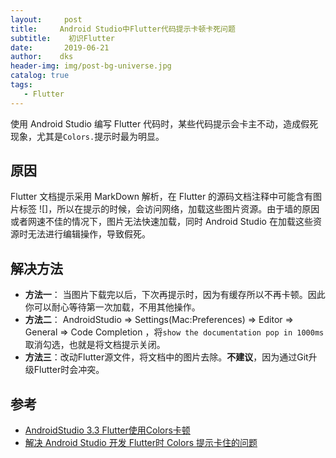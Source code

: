 ```yaml
---
layout:     post
title:     Android Studio中Flutter代码提示卡顿卡死问题
subtitle:    初识Flutter
date:       2019-06-21
author:    dks
header-img: img/post-bg-universe.jpg
catalog: true
tags:
   - Flutter
---
```



使用 Android Studio 编写 Flutter 代码时，某些代码提示会卡主不动，造成假死现象，尤其是`Colors.`提示时最为明显。

## 原因
Flutter 文档提示采用 MarkDown 解析，在 Flutter 的源码文档注释中可能含有图片标签 ![]，所以在提示的时候，会访问网络，加载这些图片资源。由于墙的原因或者网速不佳的情况下，图片无法快速加载，同时 Android Studio 在加载这些资源时无法进行编辑操作，导致假死。

## 解决方法
- **方法一**： 当图片下载完以后，下次再提示时，因为有缓存所以不再卡顿。因此你可以耐心等待第一次加载，不用其他操作。
- **方法二**： AndroidStudio => Settings(Mac:Preferences) => Editor => General => Code Completion ，将`show the documentation pop in 1000ms`取消勾选，也就是将文档提示关闭。 
- **方法三**：改动Flutter源文件，将文档中的图片去除。**不建议**，因为通过Git升级Flutter时会冲突。

## 参考
- [AndroidStudio 3.3 Flutter使用Colors卡顿](https://blog.csdn.net/hxl517116279/article/details/89167219)
- [解决 Android Studio 开发 Flutter时 Colors 提示卡住的问题](https://my.oschina.net/wecnlove/blog/3025510)

